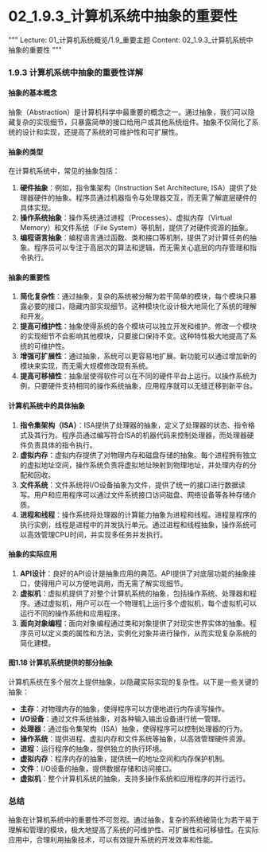 # 02_1.9.3_计算机系统中抽象的重要性

"""
Lecture: 01_计算机系统概览/1.9_重要主题
Content: 02_1.9.3_计算机系统中抽象的重要性
"""

### 1.9.3 计算机系统中抽象的重要性详解

#### 抽象的基本概念

抽象（Abstraction）是计算机科学中最重要的概念之一。通过抽象，我们可以隐藏复杂的实现细节，只暴露简单的接口给用户或其他系统组件。抽象不仅简化了系统的设计和实现，还提高了系统的可维护性和可扩展性。

#### 抽象的类型

在计算机系统中，常见的抽象包括：

1. **硬件抽象**：例如，指令集架构（Instruction Set Architecture, ISA）提供了处理器硬件的抽象。程序员通过机器指令与处理器交互，而无需了解底层硬件的具体实现。
2. **操作系统抽象**：操作系统通过进程（Processes）、虚拟内存（Virtual Memory）和文件系统（File System）等机制，提供了对硬件资源的抽象。
3. **编程语言抽象**：编程语言通过函数、类和接口等机制，提供了对计算任务的抽象。程序员可以专注于高层次的算法和逻辑，而无需关心底层的内存管理和指令执行。

#### 抽象的重要性

1. **简化复杂性**：通过抽象，复杂的系统被分解为若干简单的模块，每个模块只暴露必要的接口，隐藏内部实现细节。这种模块化设计极大地简化了系统的理解和开发。
2. **提高可维护性**：抽象使得系统的各个模块可以独立开发和维护。修改一个模块的实现细节不会影响其他模块，只要接口保持不变。这种特性极大地提高了系统的可维护性。
3. **增强可扩展性**：通过抽象，系统可以更容易地扩展。新功能可以通过增加新的模块来实现，而无需大规模修改现有系统。
4. **提高可移植性**：抽象层使得软件可以在不同的硬件平台上运行。以操作系统为例，只要硬件支持相同的操作系统抽象，应用程序就可以无缝迁移到新平台。

#### 计算机系统中的具体抽象

1. **指令集架构（ISA）**：ISA提供了处理器的抽象，定义了处理器的状态、指令格式及其行为。程序员通过编写符合ISA的机器代码来控制处理器，而处理器硬件负责具体的指令执行。
2. **虚拟内存**：虚拟内存提供了对物理内存和磁盘存储的抽象。每个进程拥有独立的虚拟地址空间，操作系统负责将虚拟地址映射到物理地址，并处理内存的分配和回收。
3. **文件系统**：文件系统将I/O设备抽象为文件，提供了统一的接口进行数据读写。用户和应用程序可以通过文件系统接口访问磁盘、网络设备等各种存储介质。
4. **进程和线程**：操作系统将处理器的计算能力抽象为进程和线程。进程是程序的执行实例，线程是进程中的并发执行单元。通过进程和线程抽象，操作系统可以高效管理CPU时间，并实现多任务并发执行。

#### 抽象的实际应用

1. **API设计**：良好的API设计是抽象应用的典范。API提供了对底层功能的抽象接口，使得用户可以方便地调用，而无需了解实现细节。
2. **虚拟机**：虚拟机提供了对整个计算机系统的抽象，包括操作系统、处理器和程序。通过虚拟机，用户可以在一个物理机上运行多个虚拟机，每个虚拟机可以运行不同的操作系统和应用程序。
3. **面向对象编程**：面向对象编程通过类和对象提供了对现实世界实体的抽象。程序员可以定义类的属性和方法，实例化对象并进行操作，从而实现复杂系统的简化建模。

#### 图1.18 计算机系统提供的部分抽象

计算机系统在多个层次上提供抽象，以隐藏实际实现的复杂性。以下是一些关键的抽象：

- **主存**：对物理内存的抽象，使得程序可以方便地进行内存读写操作。
- **I/O设备**：通过文件系统抽象，对各种输入输出设备进行统一管理。
- **处理器**：通过指令集架构（ISA）抽象，使得程序可以控制处理器的行为。
- **操作系统**：提供进程、虚拟内存和文件系统等抽象，以高效管理硬件资源。
- **进程**：运行程序的抽象，提供独立的执行环境。
- **虚拟内存**：程序内存的抽象，提供统一的地址空间和内存保护机制。
- **文件**：I/O设备的抽象，提供数据存储和访问接口。
- **虚拟机**：整个计算机系统的抽象，支持多操作系统和应用程序的并行运行。

### 总结

抽象在计算机系统中的重要性不可忽视。通过抽象，复杂的系统被简化为若干易于理解和管理的模块，极大地提高了系统的可维护性、可扩展性和可移植性。在实际应用中，合理利用抽象技术，可以有效提升系统的开发效率和性能。